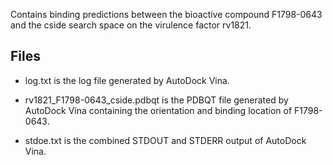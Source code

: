 Contains binding predictions between the bioactive compound F1798-0643 and the cside search space on the virulence factor rv1821.

## Files

- log.txt is the log file generated by AutoDock Vina.

- rv1821_F1798-0643_cside.pdbqt is the PDBQT file generated by AutoDock Vina containing the orientation and binding location of F1798-0643.

- stdoe.txt is the combined STDOUT and STDERR output of AutoDock Vina.

